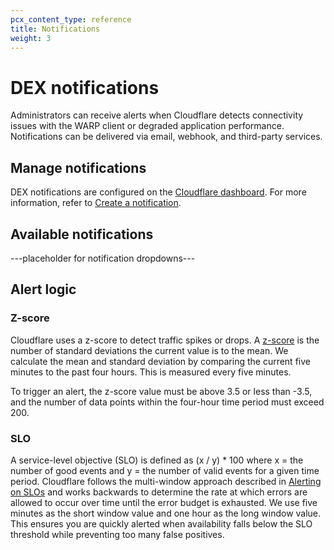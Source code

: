 ```yaml
---
pcx_content_type: reference
title: Notifications
weight: 3
---
```


# DEX notifications

Administrators can receive alerts when Cloudflare detects connectivity issues with the WARP client or degraded application performance. Notifications can be delivered via email, webhook, and third-party services.

## Manage notifications

DEX notifications are configured on the [Cloudflare dashboard](https://dash.cloudflare.com/). For more information, refer to [Create a notification](/notifications/get-started/#create-a-notification).

## Available notifications

---placeholder for notification dropdowns---

## ​​Alert logic

### Z-score

Cloudflare uses a z-score to detect traffic spikes or drops. A [z-score](https://en.wikipedia.org/wiki/Standard_score) is the number of standard deviations the current value is to the mean. We calculate the mean and standard deviation by comparing the current five minutes to the past four hours. This is measured every five minutes.

To trigger an alert, the z-score value must be above 3.5 or less than -3.5, and the number of data points within the four-hour time period must exceed 200.

### SLO

A service-level objective (SLO) is defined as (x / y) * 100 where x = the number of good events and y = the number of valid events for a given time period. Cloudflare follows the multi-window approach described in [Alerting on SLOs](https://sre.google/workbook/alerting-on-slos/) and works backwards to determine the rate at which errors are allowed to occur over time until the error budget is exhausted. We use five minutes as the short window value and one hour as the long window value. This ensures you are quickly alerted when availability falls below the SLO threshold while preventing too many false positives.
